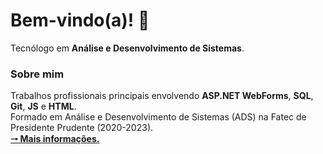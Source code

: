 # Bem-vindo(a)! :wave:
Tecnólogo em **Análise e Desenvolvimento de Sistemas**.

### Sobre mim
Trabalhos profissionais principais envolvendo **ASP.NET WebForms**, **SQL**, **Git**, **JS** e **HTML**. <br>
Formado em Análise e Desenvolvimento de Sistemas (ADS) na Fatec de Presidente Prudente (2020-2023). <br>
**[&#129042; Mais informações.](https://guilherm-hsbe.github.io/Portfolio/)**
